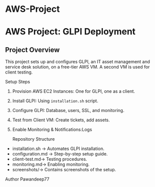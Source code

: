 # AWS-Project
# AWS Project: GLPI Deployment

##  Project Overview
This project sets up and configures GLPI, an IT asset management and service desk solution, on a free-tier AWS VM. A second VM is used for client testing.

   Setup Steps
1. Provision AWS EC2 Instances: One for GLPI, one as a client.
2. Install GLPI: Using `installation.sh` script.
3. Configure GLPI: Database, users, SSL, and monitoring.
4. Test from Client VM: Create tickets, add assets.
5. Enable Monitoring & Notifications:Logs

   Repository Structure
- installation.sh → Automates GLPI installation.
- configuration.md → Step-by-step setup guide.
- client-test.md→ Testing procedures.
- monitoring.md→ Enabling monitoring.
- screenshots/→ Contains screenshots of the setup.

Author
Pawandeep77


